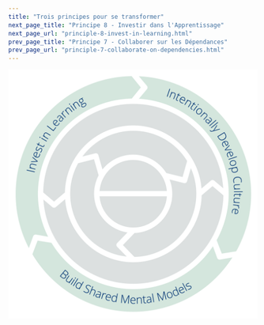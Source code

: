 ```yaml
---
title: "Trois principes pour se transformer"
next_page_title: "Principe 8 - Investir dans l'Apprentissage"
next_page_url: "principle-8-invest-in-learning.html"
prev_page_title: "Principe 7 - Collaborer sur les Dépendances"
prev_page_url: "principle-7-collaborate-on-dependencies.html"
---
```




![Trois principes pour se transformer : investir dans l'apprentissage - Développer activement la culture - Bâtir des modèles mentaux partagés](img/csf/csf-light-transformation.png)
